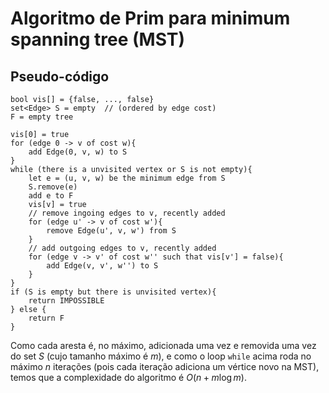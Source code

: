 
# Algoritmo de Prim para minimum spanning tree (MST)

## Pseudo-código


```
bool vis[] = {false, ..., false}
set<Edge> S = empty  // (ordered by edge cost)
F = empty tree

vis[0] = true
for (edge 0 -> v of cost w){
    add Edge(0, v, w) to S
}
while (there is a unvisited vertex or S is not empty){
    let e = (u, v, w) be the minimum edge from S
    S.remove(e)
    add e to F
    vis[v] = true
    // remove ingoing edges to v, recently added
    for (edge u' -> v of cost w'){
        remove Edge(u', v, w') from S
    }
    // add outgoing edges to v, recently added
    for (edge v -> v' of cost w'' such that vis[v'] = false){
        add Edge(v, v', w'') to S
    }
}
if (S is empty but there is unvisited vertex){
    return IMPOSSIBLE
} else {
    return F
}
```

Como cada aresta é, no máximo, adicionada uma vez e removida uma vez do set $S$ (cujo tamanho máximo é $m$), e como o loop `while` acima roda no máximo $n$ iterações (pois cada iteração adiciona um vértice novo na MST), temos que a complexidade do algoritmo é $O(n + m\log m)$.
